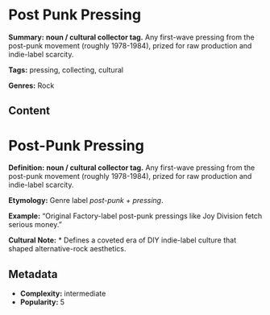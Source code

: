 # Post Punk Pressing

**Summary:** **noun / cultural collector tag.** Any first-wave pressing from the post-punk movement (roughly 1978-1984), prized for raw production and indie-label scarcity.

**Tags:** pressing, collecting, cultural

**Genres:** Rock

## Content

# Post-Punk Pressing

**Definition:** **noun / cultural collector tag.** Any first-wave pressing from the post-punk movement (roughly 1978-1984), prized for raw production and indie-label scarcity.

**Etymology:** Genre label *post-punk* + *pressing*.

**Example:** “Original Factory-label post-punk pressings like Joy Division fetch serious money.”

**Cultural Note:** * Defines a coveted era of DIY indie-label culture that shaped alternative-rock aesthetics.

## Metadata

- **Complexity:** intermediate
- **Popularity:** 5
